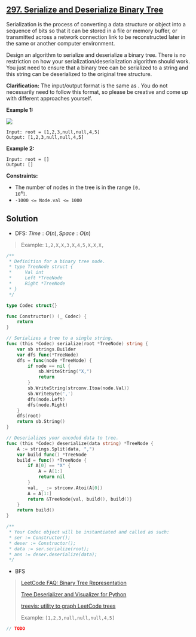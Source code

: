 ## [297. Serialize and Deserialize Binary Tree](https://leetcode.com/problems/serialize-and-deserialize-binary-tree/)


Serialization is the process of converting a data structure or object into a sequence of bits so that it can be stored in a file or memory buffer, or transmitted across a network connection link to be reconstructed later in the same or another computer environment.

Design an algorithm to serialize and deserialize a binary tree. There is no restriction on how your serialization/deserialization algorithm should work. You just need to ensure that a binary tree can be serialized to a string and this string can be deserialized to the original tree structure.

**Clarification:** The input/output format is the same as . You do not necessarily need to follow this format, so please be creative and come up with different approaches yourself.

**Example 1:**

![](https://assets.leetcode.com/uploads/2020/09/15/serdeser.jpg)

```
Input: root = [1,2,3,null,null,4,5]
Output: [1,2,3,null,null,4,5]
```

**Example 2:**

```
Input: root = []
Output: []
```

**Constraints:**

*   The number of nodes in the tree is in the range <code>[0, 10<sup>4</sup>]</code>.
*   `-1000 <= Node.val <= 1000`



## Solution

- DFS:	$Time: O(n), Space: O(n)$ 

> Example: `1,2,X,X,3,X,4,5,X,X,X,` 

```go
/**
 * Definition for a binary tree node.
 * type TreeNode struct {
 *     Val int
 *     Left *TreeNode
 *     Right *TreeNode
 * }
 */

type Codec struct{}

func Constructor() (_ Codec) {
    return
}

// Serializes a tree to a single string.
func (this *Codec) serialize(root *TreeNode) string {
    var sb strings.Builder
    var dfs func(*TreeNode)
    dfs = func(node *TreeNode) {
        if node == nil {
            sb.WriteString("X,")
            return
        }
        sb.WriteString(strconv.Itoa(node.Val))
        sb.WriteByte(',')
        dfs(node.Left)
        dfs(node.Right)
    }
    dfs(root)
    return sb.String()
}

// Deserializes your encoded data to tree.
func (this *Codec) deserialize(data string) *TreeNode {
    A := strings.Split(data, ",")
    var build func() *TreeNode
    build = func() *TreeNode {
        if A[0] == "X" {
            A = A[1:]
            return nil
        }
        val, _ := strconv.Atoi(A[0])
        A = A[1:]
        return &TreeNode{val, build(), build()}
    }
    return build()
}

/**
 * Your Codec object will be instantiated and called as such:
 * ser := Constructor();
 * deser := Constructor();
 * data := ser.serialize(root);
 * ans := deser.deserialize(data);
 */
```

- BFS

> [LeetCode FAQ: Binary Tree Representation](https://support.leetcode.com/hc/en-us/articles/360011883654-What-does-1-null-2-3-mean-in-binary-tree-representation) 
>
> [Tree Deserializer and Visualizer for Python](https://leetcode.com/problems/recover-binary-search-tree/discuss/32539/Tree-Deserializer-and-Visualizer-for-Python) 
>
> [treevis: utility to graph LeetCode trees](https://github.com/gaastonsr/treevis) 
>
> Example: `[1,2,3,null,null,null,4,5]` 

```go
// TODO
```

